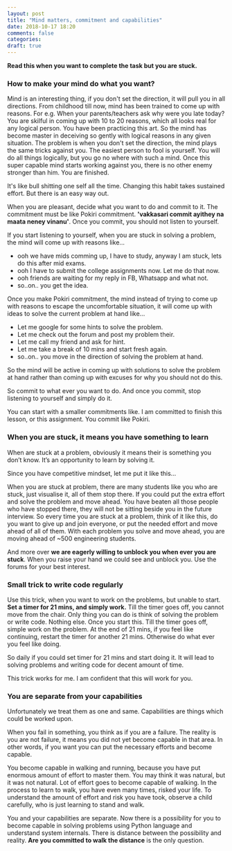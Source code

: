 ```yaml
---
layout: post
title: "Mind matters, commitment and capabilities"
date: 2018-10-17 18:20
comments: false
categories:
draft: true
---
```


**Read this when you want to complete the task but you are stuck.**

### How to make your mind do what you want?

Mind is an interesting thing, if you don't set the direction, it will pull you in all directions. From childhood till now, mind has been trained to come up with reasons. For e.g. When your parents/teachers ask why were you late today? You are skilful in coming up with 10 to 20 reasons, which all looks real for any logical person. You have been practicing this art. So the mind has become master in deceiving so gently with logical reasons in any given situation. The problem is when you don't set the direction, the mind plays the same tricks against you. The easiest person to fool is yourself. You will do all things logically, but you go no where with such a mind. Once this super capable mind starts working against you, there is no other enemy stronger than him. You are finished.

It's like bull shitting one self all the time. Changing this habit takes sustained effort. But there is an easy way out.

When you are pleasant, decide what you want to do and commit to it. The commitment must be like Pokiri commitment. **'vakkasari commit ayithey na maata neney vinanu'**. Once you commit, you should not listen to yourself.

If you start listening to yourself, when you are stuck in solving a problem, the mind will come up with reasons like...

- ooh we have mids comming up, I have to study, anyway I am stuck, lets do this after mid exams.
- ooh I have to submit the college assignments now. Let me do that now.
- ooh friends are waiting for my reply in FB, Whatsapp and what not.
- so..on.. you get the idea.

Once you make Pokiri commitment, the mind instead of trying to come up with reasons to escape the uncomfortable situation, it will come up with ideas to solve the current problem at hand like...

- Let me google for some hints to solve the problem.
- Let me check out the forum and post my problem their.
- Let me call my friend and ask for hint.
- Let me take a break of 10 mins and start fresh again.
- so..on.. you move in the direction of solving the problem at hand.

So the mind will be active in coming up with solutions to solve the problem at hand rather than coming up with excuses for why you should not do this.

So commit to what ever you want to do. And once you commit, stop listening to yourself and simply do it.

You can start with a smaller commitments like. I am committed to finish this lesson, or this assignment. You commit like Pokiri.

### When you are stuck, it means you have something to learn

When are stuck at a problem, obviously it means their is something you don’t know. It’s an opportunity to learn by solving it.

Since you have competitive mindset, let me put it like this…

When you are stuck at problem, there are many students like you who are stuck, just visualise it, all of them stop there. If you could put the extra effort and solve the problem and move ahead. You have beaten all those people who have stopped there, they will not be sitting beside you in the future interview. So every time you are stuck at a problem, think of it like this, do you want to give up and join everyone, or put the needed effort and move ahead of all of them. With each problem you solve and move ahead, you are moving ahead of ~500 engineering students.

And more over **we are eagerly willing to unblock you when ever you are stuck**. When you raise your hand we could see and unblock you. Use the forums for your best interest.

### Small trick to write code regularly

Use this trick, when you want to work on the problems, but unable to start.
**Set a timer for 21 mins, and simply work.** Till the timer goes off, you cannot move from the chair. Only thing you can do is think of solving the problem or write code. Nothing else. Once you start this. Till the timer goes off, simple work on the problem. At the end of 21 mins, if you feel like continuing, restart the timer for another 21 mins. Otherwise do what ever you feel like doing.

So daily if you could set timer for 21 mins and start doing it. It will lead to solving problems and writing code for decent amount of time.

This trick works for me. I am confident that this will work for you.

### You are separate from your capabilities

Unfortunately we treat them as one and same. Capabilities are things which could be worked upon.

When you fail in something, you think as if you are a failure. The reality is you are not failure, it means you did not yet become capable in that area. In other words, if you want you can put the necessary efforts and become capable.

You become capable in walking and running, because you have put enormous amount of effort to master them. You may think it was natural, but it was not natural. Lot of effort goes to become capable of walking. In the process to learn to walk, you have even many times, risked your life. To understand the amount of effort and risk you have took, observe a child carefully, who is just learning to stand and walk.

You and your capabilities are separate. Now there is a possibility for you to become capable in solving problems using Python language and understand system internals. There is distance between the possibility and reality. **Are you committed to walk the distance** is the only question.
